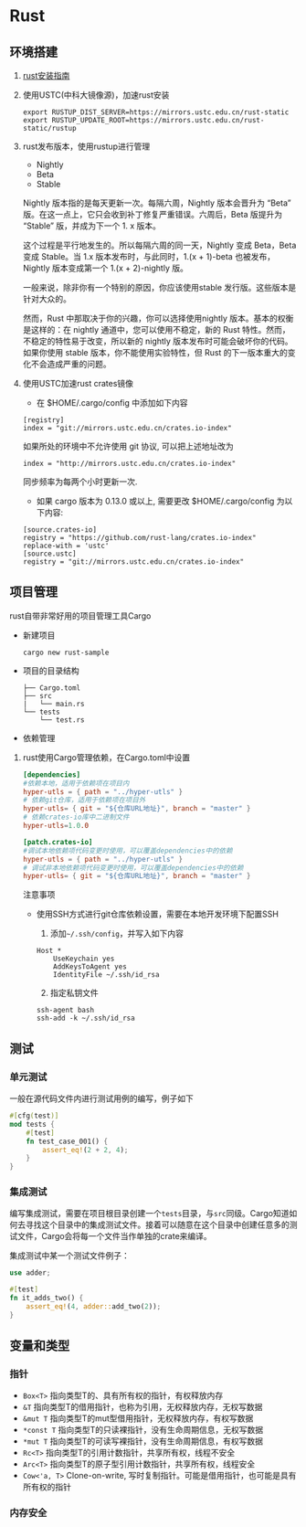 # Rust

## 环境搭建

1. [rust安装指南](https://www.rust-lang.org/zh-CN/tools/install)

2. 使用USTC(中科大镜像源)，加速rust安装

    ```shell
    export RUSTUP_DIST_SERVER=https://mirrors.ustc.edu.cn/rust-static
    export RUSTUP_UPDATE_ROOT=https://mirrors.ustc.edu.cn/rust-static/rustup
    ```

3. rust发布版本，使用rustup进行管理

    - Nightly
    - Beta
    - Stable

    Nightly 版本指的是每天更新一次。每隔六周，Nightly 版本会晋升为 “Beta” 版。在这一点上，它只会收到补丁修复严重错误。六周后，Beta 版提升为 “Stable” 版，并成为下一个 1. x 版本。

    这个过程是平行地发生的。所以每隔六周的同一天，Nightly 变成 Beta，Beta 变成 Stable。当 1.x 版本发布时，与此同时，1.(x + 1)-beta 也被发布，Nightly 版本变成第一个 1.(x + 2)-nightly 版。

    一般来说，除非你有一个特别的原因，你应该使用stable 发行版。这些版本是针对大众的。

    然而，Rust 中那取决于你的兴趣，你可以选择使用nightly 版本。基本的权衡是这样的：在 nightly 通道中，您可以使用不稳定，新的 Rust 特性。然而，不稳定的特性易于改变，所以新的 nightly 版本发布时可能会破坏你的代码。如果你使用 stable 版本，你不能使用实验特性，但 Rust 的下一版本重大的变化不会造成严重的问题。

4. 使用USTC加速rust crates镜像

    - 在 $HOME/.cargo/config 中添加如下内容

    ```content
    [registry]
    index = "git://mirrors.ustc.edu.cn/crates.io-index"
    ```

    如果所处的环境中不允许使用 git 协议, 可以把上述地址改为

    ```content
    index = "http://mirrors.ustc.edu.cn/crates.io-index"
    ```

    同步频率为每两个小时更新一次.

    - 如果 cargo 版本为 0.13.0 或以上, 需要更改 $HOME/.cargo/config 为以下内容:

    ```content
    [source.crates-io]
    registry = "https://github.com/rust-lang/crates.io-index"
    replace-with = 'ustc'
    [source.ustc]
    registry = "git://mirrors.ustc.edu.cn/crates.io-index"
    ```

## 项目管理

rust自带非常好用的项目管理工具Cargo

- 新建项目

    ```shell
    cargo new rust-sample
    ```

- 项目的目录结构

    ```content
    ├── Cargo.toml
    ├── src
    |   └── main.rs
    └── tests
        └── test.rs
    ```

- 依赖管理

1. rust使用Cargo管理依赖，在Cargo.toml中设置

    ```toml
    [dependencies]
    #依赖本地，适用于依赖项在项目内
    hyper-utls = { path = "../hyper-utls" }
    # 依赖git仓库，适用于依赖项在项目外
    hyper-utls= { git = "${仓库URL地址}", branch = "master" }
    # 依赖crates-io库中二进制文件
    hyper-utls=1.0.0

    [patch.crates-io]
    #调试本地依赖项代码变更时使用，可以覆盖dependencies中的依赖
    hyper-utls = { path = "../hyper-utls" }
    # 调试非本地依赖项代码变更时使用，可以覆盖dependencies中的依赖
    hyper-utls= { git = "${仓库URL地址}", branch = "master" }
    ```

    注意事项

    - 使用SSH方式进行git仓库依赖设置，需要在本地开发环境下配置SSH

        1. 添加`~/.ssh/config`，并写入如下内容

        ```context
        Host *
            UseKeychain yes
            AddKeysToAgent yes
            IdentityFile ~/.ssh/id_rsa
        ```

        2. 指定私钥文件

        ```shell
        ssh-agent bash
        ssh-add -k ~/.ssh/id_rsa
        ```

## 测试

### 单元测试

一般在源代码文件内进行测试用例的编写，例子如下

```rust
#[cfg(test)]
mod tests {
    #[test]
    fn test_case_001() {
        assert_eq!(2 + 2, 4);
    }
}
```

### 集成测试

编写集成测试，需要在项目根目录创建一个`tests`目录，与`src`同级。Cargo知道如何去寻找这个目录中的集成测试文件。接着可以随意在这个目录中创建任意多的测试文件，Cargo会将每一个文件当作单独的crate来编译。

集成测试中某一个测试文件例子：

```rust
use adder;

#[test]
fn it_adds_two() {
    assert_eq!(4, adder::add_two(2));
}

```

## 变量和类型

### 指针

- `Box<T>` 指向类型T的、具有所有权的指针，有权释放内存
- `&T` 指向类型T的借用指针，也称为引用，无权释放内存，无权写数据
- `&mut T` 指向类型T的mut型借用指针，无权释放内存，有权写数据
- `*const T` 指向类型T的只读裸指针，没有生命周期信息，无权写数据
- `*mut T` 指向类型T的可读写裸指针，没有生命周期信息，有权写数据
- `Rc<T>` 指向类型T的引用计数指针，共享所有权，线程不安全
- `Arc<T>` 指向类型T的原子型引用计数指针，共享所有权，线程安全
- `Cow<'a, T>` Clone-on-write, 写时复制指针。可能是借用指针，也可能是具有所有权的指针

### 内存安全
